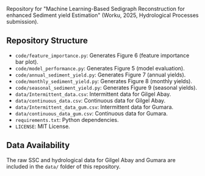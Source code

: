  Repository for "Machine Learning-Based Sedigraph Reconstruction for enhanced Sediment yield Estimation" (Worku, 2025, Hydrological Processes submission).

 ## Repository Structure
 - `code/feature_importance.py`: Generates Figure 6 (feature importance bar plot).
 - `code/model_performance.py`: Generates Figure 5 (model evaluation).
 - `code/annual_sediment_yield.py`: Generates Figure 7 (annual yields).
 - `code/monthly_sediment_yield.py`: Generates Figure 8 (monthly yields).
 - `code/seasonal_sediment_yield.py`: Generates Figure 9 (seasonal yields).
 - `data/Intermittent_data.csv`: Intermittent data for Gilgel Abay.
 - `data/continuous_data.csv`: Continuous data for Gilgel Abay.
 - `data/Intermittent_data_gum.csv`: Intermittent data for Gumara.
 - `data/continuous_data_gum.csv`: Continuous data for Gumara.
 - `requirements.txt`: Python dependencies.
 - `LICENSE`: MIT License.

 ## Data Availability
 The raw SSC and hydrological data for Gilgel Abay and Gumara are included in the `data/` folder of this repository.
